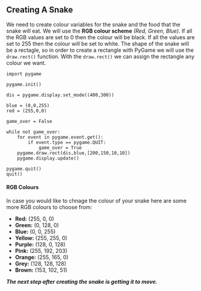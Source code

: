 ## Creating A Snake ##

We need to create colour variables for the snake and the food that the snake will eat. 
We will use the **RGB colour scheme** *(Red, Green, Blue)*.  If all the RGB values are set to 0 then the colour will be black.  If all the values are set to 255 then the colour will be set to white.
The shape of the snake will be a rectagle, so in order to create a rectangle with PyGame we will use the `draw.rect()` function.
With the `draw.rect()` we can assign the rectangle any colour we want. 
```
import pygame

pygame.init()

dis = pygame.display.set_mode((400,300))

blue = (0,0,255)
red = (255,0,0)

game_over = False

while not game_over:
    for event in pygame.event.get():
        if event.type == pygame.QUIT:
            game_over = True
    pygame.draw.rect(dis,blue,[200,150,10,10])
    pygame.display.update()

pygame.quit()
quit()
```

#### RGB Colours ####
In case you would like to chnage the colour of your snake here are some more RGB colours to choose from:
- **Red:** (255, 0, 0)
- **Green:** (0, 128, 0)
- **Blue:** (0, 0, 255)
- **Yellow:** (255, 255, 0)
- **Purple:** (128, 0, 128)
- **Pink:** (255, 192, 203)
- **Orange:** (255, 165, 0)
- **Grey:** (128, 128, 128)
- **Brown:** (153, 102, 51)

***The next step after creating the snake is getting it to move.***
